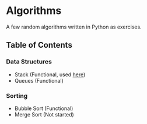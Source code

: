# Algorithms

A few random algorithms written in Python as exercises.

## Table of Contents

### Data Structures

- Stack (Functional, used [here](https://github.com/ethan-t/polish-notation-calculator))
- Queues (Functional)

### Sorting

- Bubble Sort (Functional)
- Merge Sort (Not started)
